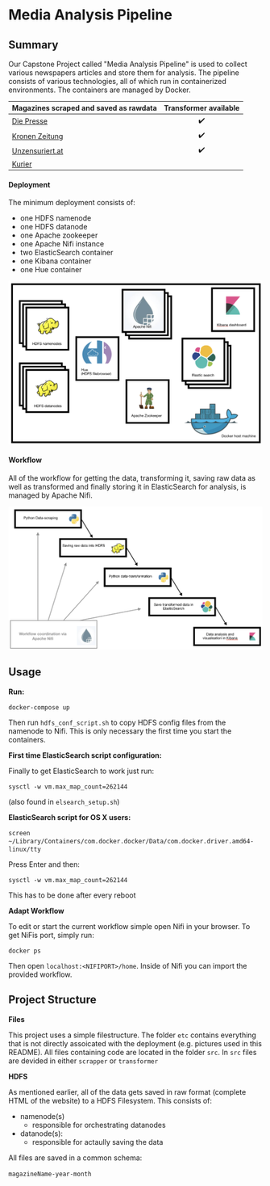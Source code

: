 # Media Analysis Pipeline

## Summary

Our Capstone Project called "Media Analysis Pipeline" is used to collect various newspapers articles and store them for analysis. 
The pipeline consists of various technologies, all of which run in containerized environments. The containers are managed by Docker. 

| Magazines scraped and saved as rawdata | Transformer available |
| :---                                   |      :---:            |
| [Die Presse](https://diepresse.com)    | ✔️
| [Kronen Zeitung](https://www.krone.at) | ✔️
| [Unzensuriert.at](https://www.unzensuriert.at) | ✔️
| [Kurier](https://kurier.at)            | 


#### Deployment
The minimum deployment consists of:
- one HDFS namenode
- one HDFS datanode
- one Apache zookeeper 
- one Apache Nifi instance
- two ElasticSearch container
- one Kibana container
- one Hue container

![alt text](etc/deployment.png "Deployment Diagramm")

#### Workflow
All of the workflow for getting the data, transforming it, saving raw data as well as transformed and finally storing it in ElasticSearch for analysis, is managed by Apache Nifi.

![alt text](etc/workflow.png "Workflow Diagramm")

## Usage

__Run:__
```
docker-compose up
```
Then run `hdfs_conf_script.sh` to copy HDFS config files from the namenode to Nifi. This is only necessary the first time you start the containers.

__First time ElasticSearch script configuration:__

Finally to get ElasticSearch to work just run: 
```
sysctl -w vm.max_map_count=262144
```
(also found in `elsearch_setup.sh`)

__ElasticSearch script for OS X users:__

````
screen ~/Library/Containers/com.docker.docker/Data/com.docker.driver.amd64-linux/tty
````

Press Enter and then:

```
sysctl -w vm.max_map_count=262144
```
This has to be done after every reboot

__Adapt Workflow__

To edit or start the current workflow simple open Nifi in your browser. 
To get NiFis port, simply run:
```
docker ps
```

Then open `localhost:<NIFIPORT>/home`. Inside of Nifi you can import the provided workflow.

## Project Structure


__Files__

This project uses a simple filestructure. 
The folder `etc` contains everything that is not directly assoicated with the deployment (e.g. pictures used in this README).
All files containing code are located in the folder `src`. In `src` files are devided in either `scrapper` or `transformer`

__HDFS__

As mentioned earlier, all of the data gets saved in raw format (complete HTML of the website) to a HDFS Filesystem. This consists of:
- namenode(s) 
    - responsible for orchestrating datanodes
- datanode(s):
    - responsible for actaully saving the data

All files are saved in a common schema:

`magazineName-year-month` 